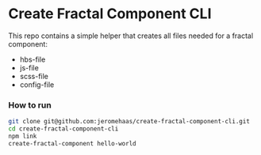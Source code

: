 # Create Fractal Component CLI

This repo contains a simple helper that creates all files needed for a fractal component:
- hbs-file
- js-file
- scss-file
- config-file

### How to run 
```bash
git clone git@github.com:jeromehaas/create-fractal-component-cli.git
cd create-fractal-component-cli
npm link
create-fractal-component hello-world
```

